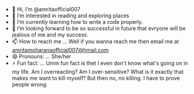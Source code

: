 - 👋 Hi, I’m @amritaofficial007
- 👀 I’m interested in reading and exploring places
- 🌱 I’m currently learning how to write a code properly.
- 💞️ I’m looking forward to be so successful in future that evryone will be jealous of me and my success.
- 📫 How to reach me ... Well if you wanna reach me then email me at amritamoharanaofficial007@hmail.com
- 😄 Pronouns: ... She/her
- ⚡ Fun fact: ... Umm fun fact is thet I even don't know what's going on in my life. Am I overreacting? Am I over-sensitive? What is it exactly that makes me want to kill myself? But then no, no killing. I have to prove people wrong.

<!---
amritaofficial007/amritaofficial007 is a ✨ special ✨ repository because its `README.md` (this file) appears on your GitHub profile.
You can click the Preview link to take a look at your changes.
--->
